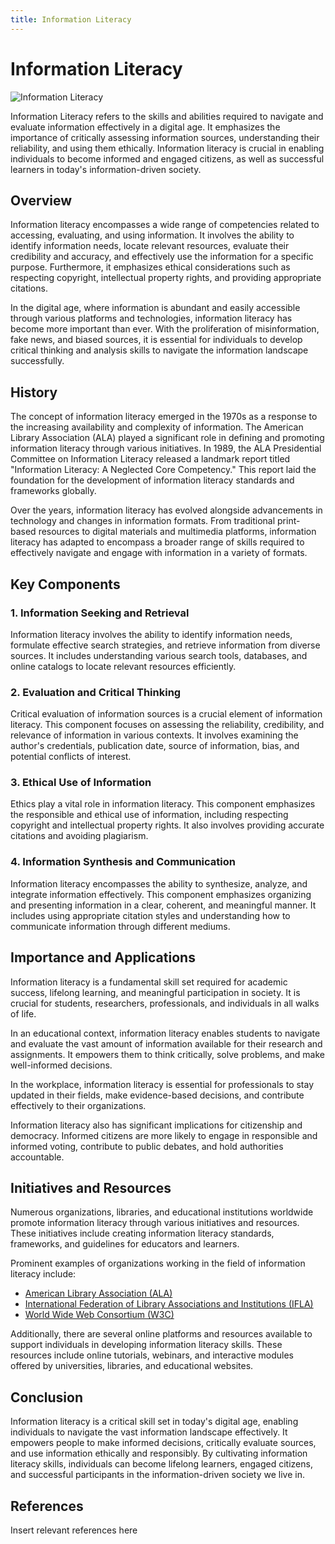 ```yaml
---
title: Information Literacy
---
```

# Information Literacy

![Information Literacy](https://upload.wikimedia.org/wikipedia/commons/thumb/f/f4/Information_Literacy_-_Word_Cloud.png/500px-Information_Literacy_-_Word_Cloud.png)

Information Literacy refers to the skills and abilities required to navigate and evaluate information effectively in a digital age. It emphasizes the importance of critically assessing information sources, understanding their reliability, and using them ethically. Information literacy is crucial in enabling individuals to become informed and engaged citizens, as well as successful learners in today's information-driven society.

## Overview

Information literacy encompasses a wide range of competencies related to accessing, evaluating, and using information. It involves the ability to identify information needs, locate relevant resources, evaluate their credibility and accuracy, and effectively use the information for a specific purpose. Furthermore, it emphasizes ethical considerations such as respecting copyright, intellectual property rights, and providing appropriate citations.

In the digital age, where information is abundant and easily accessible through various platforms and technologies, information literacy has become more important than ever. With the proliferation of misinformation, fake news, and biased sources, it is essential for individuals to develop critical thinking and analysis skills to navigate the information landscape successfully.

## History

The concept of information literacy emerged in the 1970s as a response to the increasing availability and complexity of information. The American Library Association (ALA) played a significant role in defining and promoting information literacy through various initiatives. In 1989, the ALA Presidential Committee on Information Literacy released a landmark report titled "Information Literacy: A Neglected Core Competency." This report laid the foundation for the development of information literacy standards and frameworks globally.

Over the years, information literacy has evolved alongside advancements in technology and changes in information formats. From traditional print-based resources to digital materials and multimedia platforms, information literacy has adapted to encompass a broader range of skills required to effectively navigate and engage with information in a variety of formats.

## Key Components

### 1. Information Seeking and Retrieval

Information literacy involves the ability to identify information needs, formulate effective search strategies, and retrieve information from diverse sources. It includes understanding various search tools, databases, and online catalogs to locate relevant resources efficiently.

### 2. Evaluation and Critical Thinking

Critical evaluation of information sources is a crucial element of information literacy. This component focuses on assessing the reliability, credibility, and relevance of information in various contexts. It involves examining the author's credentials, publication date, source of information, bias, and potential conflicts of interest.

### 3. Ethical Use of Information

Ethics play a vital role in information literacy. This component emphasizes the responsible and ethical use of information, including respecting copyright and intellectual property rights. It also involves providing accurate citations and avoiding plagiarism.

### 4. Information Synthesis and Communication

Information literacy encompasses the ability to synthesize, analyze, and integrate information effectively. This component emphasizes organizing and presenting information in a clear, coherent, and meaningful manner. It includes using appropriate citation styles and understanding how to communicate information through different mediums.

## Importance and Applications

Information literacy is a fundamental skill set required for academic success, lifelong learning, and meaningful participation in society. It is crucial for students, researchers, professionals, and individuals in all walks of life.

In an educational context, information literacy enables students to navigate and evaluate the vast amount of information available for their research and assignments. It empowers them to think critically, solve problems, and make well-informed decisions.

In the workplace, information literacy is essential for professionals to stay updated in their fields, make evidence-based decisions, and contribute effectively to their organizations.

Information literacy also has significant implications for citizenship and democracy. Informed citizens are more likely to engage in responsible and informed voting, contribute to public debates, and hold authorities accountable.

## Initiatives and Resources

Numerous organizations, libraries, and educational institutions worldwide promote information literacy through various initiatives and resources. These initiatives include creating information literacy standards, frameworks, and guidelines for educators and learners.

Prominent examples of organizations working in the field of information literacy include:

- [American Library Association (ALA)](https://www.ala.org/)
- [International Federation of Library Associations and Institutions (IFLA)](https://www.ifla.org/)
- [World Wide Web Consortium (W3C)](https://www.w3.org/)

Additionally, there are several online platforms and resources available to support individuals in developing information literacy skills. These resources include online tutorials, webinars, and interactive modules offered by universities, libraries, and educational websites.

## Conclusion

Information literacy is a critical skill set in today's digital age, enabling individuals to navigate the vast information landscape effectively. It empowers people to make informed decisions, critically evaluate sources, and use information ethically and responsibly. By cultivating information literacy skills, individuals can become lifelong learners, engaged citizens, and successful participants in the information-driven society we live in.

## References

Insert relevant references here